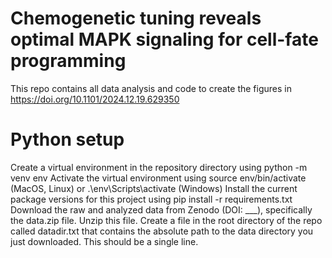 # Chemogenetic tuning reveals optimal MAPK signaling for cell-fate programming
This repo contains all data analysis and code to create the figures in https://doi.org/10.1101/2024.12.19.629350

# Python setup
Create a virtual environment in the repository directory using python -m venv env
Activate the virtual environment using source env/bin/activate (MacOS, Linux) or .\env\Scripts\activate (Windows)
Install the current package versions for this project using pip install -r requirements.txt
Download the raw and analyzed data from Zenodo (DOI: ___), specifically the data.zip file. Unzip this file.
Create a file in the root directory of the repo called datadir.txt that contains the absolute path to the data directory you just downloaded. This should be a single line.
